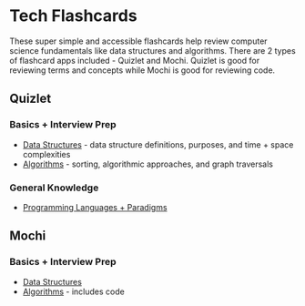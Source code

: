 # Tech Flashcards
These super simple and accessible flashcards help review computer science fundamentals like data structures and algorithms. There are 2 types of flashcard apps included - Quizlet and Mochi. Quizlet is good for reviewing terms and concepts while Mochi is good for reviewing code.
## Quizlet
### Basics + Interview Prep
  * [Data Structures](https://quizlet.com/_by8i89?x=1jqt&i=3tpv2g) - data structure definitions, purposes, and time + space complexities
  * [Algorithms](https://quizlet.com/_c0d5fa?x=1jqt&i=3tpv2g) - sorting, algorithmic approaches, and graph traversals
### General Knowledge
  * [Programming Languages + Paradigms](https://quizlet.com/711340754/programming-languages-flash-cards/)
  
## Mochi
### Basics + Interview Prep
  * [Data Structures](https://app.mochi.cards/decks/06b1d622-9d8c-4fc8-b148-8d1b62f45a7c/DuSOPfQN/Data-Structures)
  * [Algorithms](https://app.mochi.cards/decks/06b1d622-9d8c-4fc8-b148-8d1b62f45a7c/petAYmPv/Algorithms) - includes code

